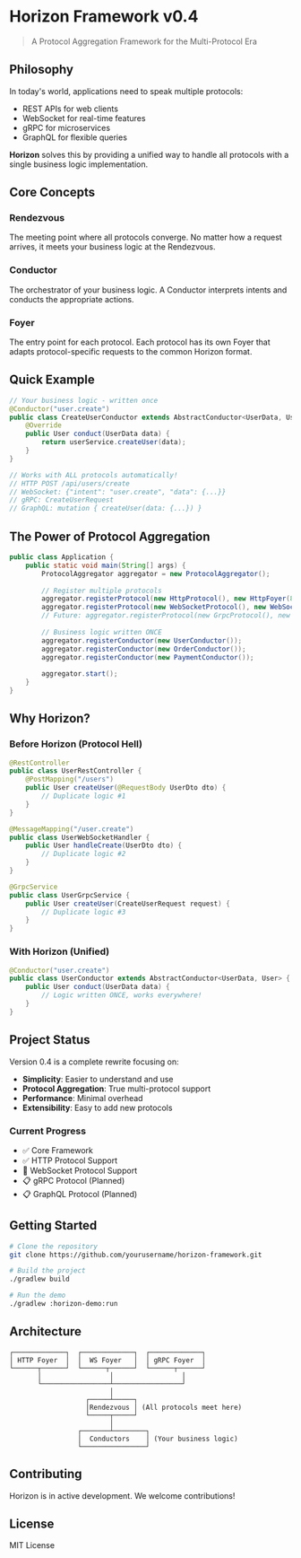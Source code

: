 # Horizon Framework v0.4

> A Protocol Aggregation Framework for the Multi-Protocol Era

## Philosophy

In today's world, applications need to speak multiple protocols:
- REST APIs for web clients
- WebSocket for real-time features  
- gRPC for microservices
- GraphQL for flexible queries

**Horizon** solves this by providing a unified way to handle all protocols with a single business logic implementation.

## Core Concepts

### Rendezvous
The meeting point where all protocols converge. No matter how a request arrives, it meets your business logic at the Rendezvous.

### Conductor
The orchestrator of your business logic. A Conductor interprets intents and conducts the appropriate actions.

### Foyer
The entry point for each protocol. Each protocol has its own Foyer that adapts protocol-specific requests to the common Horizon format.

## Quick Example

```java
// Your business logic - written once
@Conductor("user.create")
public class CreateUserConductor extends AbstractConductor<UserData, User> {
    @Override
    public User conduct(UserData data) {
        return userService.createUser(data);
    }
}

// Works with ALL protocols automatically!
// HTTP POST /api/users/create
// WebSocket: {"intent": "user.create", "data": {...}}
// gRPC: CreateUserRequest
// GraphQL: mutation { createUser(data: {...}) }
```

## The Power of Protocol Aggregation

```java
public class Application {
    public static void main(String[] args) {
        ProtocolAggregator aggregator = new ProtocolAggregator();
        
        // Register multiple protocols
        aggregator.registerProtocol(new HttpProtocol(), new HttpFoyer(8080));
        aggregator.registerProtocol(new WebSocketProtocol(), new WebSocketFoyer(8081));
        // Future: aggregator.registerProtocol(new GrpcProtocol(), new GrpcFoyer(9090));
        
        // Business logic written ONCE
        aggregator.registerConductor(new UserConductor());
        aggregator.registerConductor(new OrderConductor());
        aggregator.registerConductor(new PaymentConductor());
        
        aggregator.start();
    }
}
```

## Why Horizon?

### Before Horizon (Protocol Hell)
```java
@RestController
public class UserRestController {
    @PostMapping("/users")
    public User createUser(@RequestBody UserDto dto) {
        // Duplicate logic #1
    }
}

@MessageMapping("/user.create")
public class UserWebSocketHandler {
    public User handleCreate(UserDto dto) {
        // Duplicate logic #2
    }
}

@GrpcService
public class UserGrpcService {
    public User createUser(CreateUserRequest request) {
        // Duplicate logic #3
    }
}
```

### With Horizon (Unified)
```java
@Conductor("user.create")
public class UserConductor extends AbstractConductor<UserData, User> {
    public User conduct(UserData data) {
        // Logic written ONCE, works everywhere!
    }
}
```

## Project Status

Version 0.4 is a complete rewrite focusing on:
- **Simplicity**: Easier to understand and use
- **Protocol Aggregation**: True multi-protocol support
- **Performance**: Minimal overhead
- **Extensibility**: Easy to add new protocols

### Current Progress
- ✅ Core Framework
- ✅ HTTP Protocol Support
- 🚧 WebSocket Protocol Support
- 📋 gRPC Protocol (Planned)
- 📋 GraphQL Protocol (Planned)

## Getting Started

```bash
# Clone the repository
git clone https://github.com/yourusername/horizon-framework.git

# Build the project
./gradlew build

# Run the demo
./gradlew :horizon-demo:run
```

## Architecture

```
┌─────────────┐  ┌─────────────┐  ┌─────────────┐
│ HTTP Foyer  │  │  WS Foyer   │  │ gRPC Foyer  │
└──────┬──────┘  └──────┬──────┘  └──────┬──────┘
       │                 │                 │
       └─────────────────┴─────────────────┘
                         │
                   ┌─────┴─────┐
                   │Rendezvous │ (All protocols meet here)
                   └─────┬─────┘
                         │
                 ┌───────┴────────┐
                 │  Conductors    │ (Your business logic)
                 └────────────────┘
```

## Contributing

Horizon is in active development. We welcome contributions!

## License

MIT License
